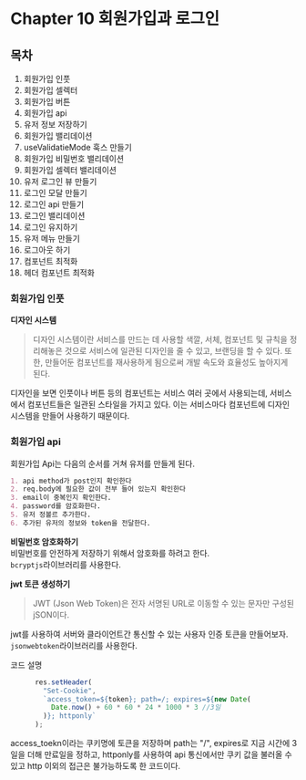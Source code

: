 # Chapter 10 회원가입과 로그인

## 목차
1. 회원가입 인풋
2. 회원가입 셀렉터
3. 회원가입 버튼
4. 회원가입 api
5. 유저 정보 저장하기
6. 회원가입 밸리데이션
7. useValidatieMode 훅스 만들기
8. 회원가입 비밀번호 밸리데이션
9. 회원가입 셀렉터 밸리데이션
10. 유저 로그인 뷰 만들기
11. 로그인 모달 만들기
12. 로그인 api 만들기
13. 로그인 밸리데이션
14. 로그인 유지하기
15. 유저 메뉴 만들기
16. 로그아웃 하기
17. 컴포넌트 최적화
18. 헤더 컴포넌트 최적화

### 회원가입 인풋

**디자인 시스템**  
> 디자인 시스템이란 서비스를 만드는 데 사용할 색깔, 서체, 컴포넌트 및 규칙을 정리해놓은 것으로 서비스에 일관된 디자인을 줄 수 있고, 브랜딩을 할 수 있다. 또한, 만들어둔 컴포넌트를 재사용하게 됨으로써 개발 속도와 효율성도 높아지게 된다. 

디자인을 보면 인풋이나 버튼 등의 컴포넌트는 서비스 여러 곳에서 사용되는데, 서비스에서 컴포넌트들은 일관된 스타일을 가지고 있다. 이는 서비스마다 컴포넌트에 디자인 시스템을 만들어 사용하기 때문이다.


### 회원가입 api
회원가입 Api는 다음의 순서를 거쳐 유저를 만들게 된다.
```md
1. api method가 post인지 확인한다
2. req.body에 필요한 값이 전부 들어 있는지 확인한다
3. email이 중복인지 확인한다.
4. password를 암호화한다.
5. 유저 정볼르 추가한다.
6. 추가된 유저의 정보와 token을 전달한다.
```

**비밀번호 암호화하기**  
비밀번호를 안전하게 저장하기 위해서 암호화를 하려고 한다.  
```bcryptjs```라이브러리를 사용한다.   


**jwt 토큰 생성하기**  
> JWT (Json Web Token)은 전자 서명된 URL로 이동할 수 있는 문자만 구성된 jSON이다.

jwt를 사용하여 서버와 클라이언트간 통신할 수 있는 사용자 인증 토큰을 만들어보자.  
```jsonwebtoken```라이브러리를 사용한다.   

코드 설명
```javascript
      res.setHeader(
        "Set-Cookie",
        `access_token=${token}; path=/; expires=${new Date(
          Date.now() + 60 * 60 * 24 * 1000 * 3 //3일
        )}; httponly`
      );
```
access_toekn이라는 쿠키명에 토큰을 저장하며 path는 "/", expires로 지금 시간에 3일을 더해 만료일을 정하고, httponly를 사용하여 api 통신에서만 쿠키 값을 불러올 수 있고 http 이외의 접근은 불가능하도록 한 코드이다.  